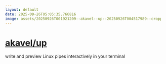 ```yaml
---
layout: default
date: 2025-09-26T05:05:35.766816
image: assets/20250926T001921209--akavel--up--20250926T004517989--cropped.png
---
```


# [akavel/up](https://github.com/akavel/up)

write and preview Linux pipes interactively in your terminal

